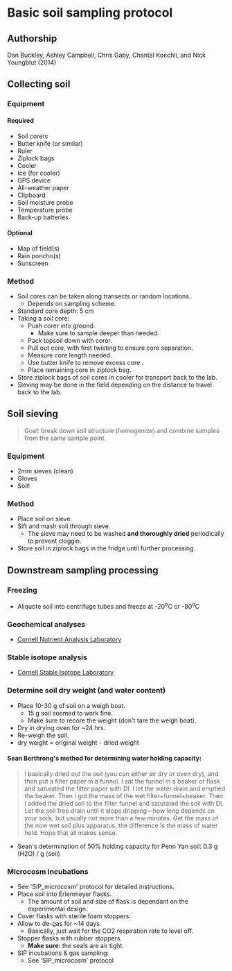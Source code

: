 Basic soil sampling protocol
============================

## Authorship

Dan Buckley, Ashley Campbell, Chris Gaby, Chantal Koechli, and Nick Youngblut (2014)

## Collecting soil

### Equipment

#### Required

* Soil corers
* Butter knife (or similar)
* Ruler
* Ziplock bags
* Cooler
* Ice (for cooler)
* GPS device
* All-weather paper
* Clipboard
* Soil moisture probe
* Temperature probe
* Back-up batteries

#### Optional

* Map of field(s)
* Rain poncho(s)
* Sunscreen 


### Method

* Soil cores can be taken along transects or random locations.
  * Depends on sampling scheme.
* Standard core depth: 5 cm
* Taking a soil core:
  * Push corer into ground.
    * Make sure to sample deeper than needed.
  * Pack topsoil down with corer.
  * Pull out core, with first twisting to ensure core separation.
  * Measure core length needed.
  * Use butter knife to remove excess core .
  * Place remaining core in ziplock bag.
* Store ziplock bags of soil cores in cooler for transport back to the lab.
* Sieving may be done in the field depending on the distance to travel back to the lab.


## Soil sieving

>Goal: break down soil structure (homogenize) and combine samples from the same sample point.

### Equipment

* 2mm sieves (clean)
* Gloves
* Soil!

### Method

* Place soil on sieve.
* Sift and mash soil through sieve.
  * The sieve may need to be washed __and thoroughly dried__ periodically to prevent cloggin.
* Store soil in ziplock bags in the fridge until further processing.


## Downstream sampling processing

### Freezing

* Aliquote soil into centrifuge tubes and freeze at -20<sup>o</sup>C or -80<sup>o</sup>C

### Geochemical analyses

* [Cornell Nutrient Analysis Laboratory](http://cnal.cals.cornell.edu/)

### Stable isotope analysis

* [Cornell Stable Isotope Laboratory](http://www.cobsil.com/)

### Determine soil dry weight (and water content)

* Place 10-30 g of soil on a weigh boat.
  * 15 g soil seemed to work fine.
  * Make sure to recore the weight (don't tare the weigh boat).
* Dry in drying oven for ~24 hrs.
* Re-weigh the soil.
* dry weight = original weight - dried weight

#### Sean Berthrong's method for determining water holding capacity:

> I basically dried out the soil (you can either air dry or oven dry), 
and then put a filter paper in a funnel.
I sat the funnel in a beaker or flask and saturated the filter paper with DI.
I let the water drain and emptied the beaker. Then I got the mass of the wet filter+funnel+beaker. 
Then I added the dried soil to the filter funnel and saturated the soil with DI.
Let the soil free drain until it stops dripping—how long depends on your soils,
but usually not more than a few minutes. Get the mass of the now wet soil plus apparatus,
the difference is the mass of water held. Hope that all makes sense.

* Sean's determination of 50% holding capacity for Penn Yan soil: 0.3 g (H2O) / g (soil)

### Microcosm incubations

* See 'SIP\_microcosm' protocol for detailed instructions.
* Place soil into Erlenmeyer flasks.
  * The amount of soil and size of flask is dependant on the experimental design.
* Cover flasks with sterile foam stoppers.
* Allow to de-gas for ~14 days.
  * Basically, just wait for the CO2 respiration rate to level off.
* Stopper flasks with rubber stoppers.
  * __Make sure:__ the seals are air tight.
* SIP incubations & gas sampling:
  * See 'SIP_microcosm' protocol
  

  

